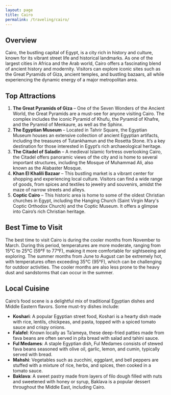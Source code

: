 ```yaml
---
layout: page
title: Cairo
permalink: /traveling/cairo/
---
```

<style>
.page-header {
    background-image: url('https://github.com/user-attachments/assets/cd8937e2-bb25-4501-ae38-eba10ff102d9');
    background-size: cover; /* Ensures the image covers the entire header */
    background-position: center; /* Centers the image */
    height: 300px; /* Adjust the height as necessary */
    display: flex;
    align-items: center;
    justify-content: center;
    color: white; /* Adjust text color */
    text-shadow: 2px 2px 4px rgba(0, 0, 0, 0.7); /* Optional shadow for text readability */
}
</style>
## Overview
Cairo, the bustling capital of Egypt, is a city rich in history and culture, known for its vibrant street life and historical landmarks. As one of the largest cities in Africa and the Arab world, Cairo offers a fascinating blend of ancient history and modernity. Visitors can explore iconic sites such as the Great Pyramids of Giza, ancient temples, and bustling bazaars, all while experiencing the dynamic energy of a major metropolitan area.

## Top Attractions
1. **The Great Pyramids of Giza** – One of the Seven Wonders of the Ancient World, the Great Pyramids are a must-see for anyone visiting Cairo. The complex includes the iconic Pyramid of Khufu, the Pyramid of Khafre, and the Pyramid of Menkaure, as well as the Sphinx.
2. **The Egyptian Museum** – Located in Tahrir Square, the Egyptian Museum houses an extensive collection of ancient Egyptian artifacts, including the treasures of Tutankhamun and the Rosetta Stone. It’s a key destination for those interested in Egypt’s rich archaeological heritage.
3. **The Citadel of Saladin** – A medieval Islamic fortress overlooking Cairo, the Citadel offers panoramic views of the city and is home to several important structures, including the Mosque of Muhammad Ali, also known as the Alabaster Mosque.
4. **Khan El Khalili Bazaar** – This bustling market is a vibrant center for shopping and experiencing local culture. Visitors can find a wide range of goods, from spices and textiles to jewelry and souvenirs, amidst the maze of narrow streets and alleys.
5. **Coptic Cairo** – This historic area is home to some of the oldest Christian churches in Egypt, including the Hanging Church (Saint Virgin Mary's Coptic Orthodox Church) and the Coptic Museum. It offers a glimpse into Cairo’s rich Christian heritage.

## Best Time to Visit
The best time to visit Cairo is during the cooler months from November to March. During this period, temperatures are more moderate, ranging from 15°C to 25°C (59°F to 77°F), making it more comfortable for sightseeing and exploring. The summer months from June to August can be extremely hot, with temperatures often exceeding 35°C (95°F), which can be challenging for outdoor activities. The cooler months are also less prone to the heavy dust and sandstorms that can occur in the summer.

## Local Cuisine
Cairo’s food scene is a delightful mix of traditional Egyptian dishes and Middle Eastern flavors. Some must-try dishes include:

- **Koshari**: A popular Egyptian street food, Koshari is a hearty dish made with rice, lentils, chickpeas, and pasta, topped with a spiced tomato sauce and crispy onions.
- **Falafel**: Known locally as Ta’ameya, these deep-fried patties made from fava beans are often served in pita bread with salad and tahini sauce.
- **Ful Medames**: A staple Egyptian dish, Ful Medames consists of stewed fava beans seasoned with olive oil, garlic, lemon, and cumin, typically served with bread.
- **Mahshi**: Vegetables such as zucchini, eggplant, and bell peppers are stuffed with a mixture of rice, herbs, and spices, then cooked in a tomato sauce.
- **Baklava**: A sweet pastry made from layers of filo dough filled with nuts and sweetened with honey or syrup, Baklava is a popular dessert throughout the Middle East, including Cairo.

